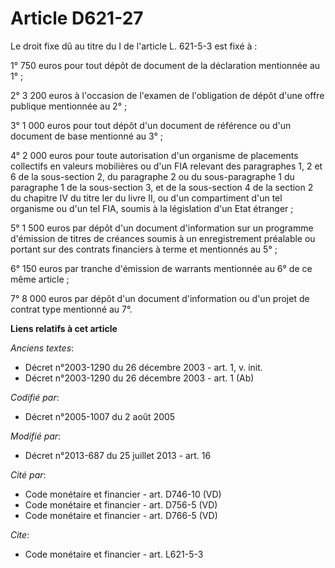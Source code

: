 # Article D621-27

Le droit fixe dû au titre du I de l'article L. 621-5-3 est fixé à : 

1° 750 euros pour tout dépôt de document de la déclaration mentionnée au 1° ; 

2° 3 200 euros à l'occasion de l'examen de l'obligation de dépôt d'une offre publique mentionnée au 2° ; 

3° 1 000 euros pour tout dépôt d'un document de référence ou d'un document de base mentionné au 3° ; 

4° 2 000 euros pour toute autorisation d'un organisme de placements collectifs en valeurs mobilières ou d'un FIA relevant des
paragraphes 1, 2 et 6 de la sous-section 2, du paragraphe 2 ou du sous-paragraphe 1 du paragraphe 1 de la sous-section 3, et
de la sous-section 4 de la section 2 du chapitre IV du titre Ier du livre II, ou d'un compartiment d'un tel organisme ou d'un
tel FIA, soumis à la législation d'un Etat étranger ; 

5° 1 500 euros par dépôt d'un document d'information sur un programme d'émission de titres de créances soumis à un
enregistrement préalable ou portant sur des contrats financiers à terme et mentionnés au 5° ; 

6° 150 euros par tranche d'émission de warrants mentionnée au 6° de ce même article ; 

7° 8 000 euros par dépôt d'un document d'information ou d'un projet de contrat type mentionné au 7°.

**Liens relatifs à cet article**

_Anciens textes_:

  - Décret n°2003-1290 du 26 décembre 2003 - art. 1, v. init.
  - Décret n°2003-1290 du 26 décembre 2003 - art. 1 (Ab)

_Codifié par_:

  - Décret n°2005-1007 du 2 août 2005

_Modifié par_:

  - Décret n°2013-687 du 25 juillet 2013 - art. 16

_Cité par_:

  - Code monétaire et financier - art. D746-10 (VD)
  - Code monétaire et financier - art. D756-5 (VD)
  - Code monétaire et financier - art. D766-5 (VD)

_Cite_:

  - Code monétaire et financier - art. L621-5-3
